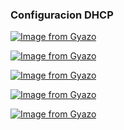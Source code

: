 ### Configuracion DHCP ###

[![Image from Gyazo](https://i.gyazo.com/b5d3e1320c2878fd22d53d6e4c1bbdea.png)](https://gyazo.com/b5d3e1320c2878fd22d53d6e4c1bbdea)

[![Image from Gyazo](https://i.gyazo.com/8277406e1693b02d02a529981ea8ea36.png)](https://gyazo.com/8277406e1693b02d02a529981ea8ea36)

[![Image from Gyazo](https://i.gyazo.com/f79320f821db2321b9724ea46a61b454.png)](https://gyazo.com/f79320f821db2321b9724ea46a61b454)

[![Image from Gyazo](https://i.gyazo.com/84c7641d68f41322e77ebba328d347c2.png)](https://gyazo.com/84c7641d68f41322e77ebba328d347c2)

[![Image from Gyazo](https://i.gyazo.com/27ac5f49329ee955c5cabe523428adab.png)](https://gyazo.com/27ac5f49329ee955c5cabe523428adab)
